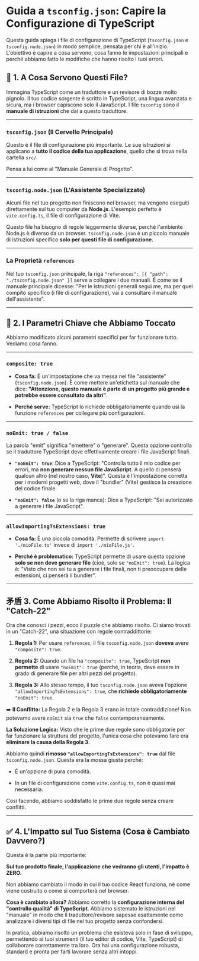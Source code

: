 Guida a `tsconfig.json`: Capire la Configurazione di TypeScript
===============================================================

Questa guida spiega i file di configurazione di TypeScript (`tsconfig.json` e `tsconfig.node.json`) in modo semplice, pensata per chi è all'inizio. L'obiettivo è capire a cosa servono, cosa fanno le impostazioni principali e perché abbiamo fatto le modifiche che hanno risolto i tuoi errori.

🧠 1. A Cosa Servono Questi File?
---------------------------------

Immagina TypeScript come un traduttore e un revisore di bozze molto pignolo. Il tuo codice sorgente è scritto in TypeScript, una lingua avanzata e sicura, ma i browser capiscono solo il JavaScript. I file `tsconfig` sono il **manuale di istruzioni** che dai a questo traduttore.

* * * * *

### `tsconfig.json` (Il Cervello Principale)

Questo è il file di configurazione più importante. Le sue istruzioni si applicano a **tutto il codice della tua applicazione**, quello che si trova nella cartella `src/`.

Pensa a lui come al "Manuale Generale di Progetto".

* * * * *

### `tsconfig.node.json` (L'Assistente Specializzato)

Alcuni file nel tuo progetto non finiscono nel browser, ma vengono eseguiti direttamente sul tuo computer da **Node.js**. L'esempio perfetto è `vite.config.ts`, il file di configurazione di Vite.

Questo file ha bisogno di regole leggermente diverse, perché l'ambiente Node.js è diverso da un browser. `tsconfig.node.json` è un piccolo manuale di istruzioni specifico **solo per questi file di configurazione**.

* * * * *

### La Proprietà `references`

Nel tuo `tsconfig.json` principale, la riga `"references": [{ "path": "./tsconfig.node.json" }]` serve a collegare i due manuali. È come se il manuale principale dicesse: "Per le istruzioni generali segui me, ma per quel compito specifico (i file di configurazione), vai a consultare il manuale dell'assistente".

* * * * *

🔧 2. I Parametri Chiave che Abbiamo Toccato
--------------------------------------------

Abbiamo modificato alcuni parametri specifici per far funzionare tutto. Vediamo cosa fanno.

* * * * *

### `composite: true`

-   **Cosa fa:** È un'impostazione che va messa nel file "assistente" (`tsconfig.node.json`). È come mettere un'etichetta sul manuale che dice: **"Attenzione, questo manuale è parte di un progetto più grande e potrebbe essere consultato da altri"**.

-   **Perché serve:** TypeScript lo richiede obbligatoriamente quando usi la funzione `references` per collegare più configurazioni.

* * * * *

### `noEmit: true / false`

La parola "emit" significa "emettere" o "generare". Questa opzione controlla se il traduttore TypeScript deve effettivamente creare i file JavaScript finali.

-   **`"noEmit": true`**: Dice a TypeScript: "Controlla tutto il mio codice per errori, ma **non generare nessun file JavaScript**. A quello ci penserà qualcun altro (nel nostro caso, **Vite**)". Questa è l'impostazione corretta per i moderni progetti web, dove il "bundler" (Vite) gestisce la creazione del codice finale.

-   **`"noEmit": false`** (o se la riga manca): Dice a TypeScript: "Sei autorizzato a generare i file JavaScript".

* * * * *

###  `allowImportingTsExtensions: true`

-   **Cosa fa:** È una piccola comodità. Permette di scrivere `import './mioFile.ts'` invece di `import './mioFile.js'`.

-   **Perché è problematico:** TypeScript permette di usare questa opzione **solo se non deve generare file** (cioè, solo se `"noEmit": true`). La logica è: "Visto che non sei tu a generare i file finali, non ti preoccupare delle estensioni, ci penserà il bundler".

* * * * *

矛盾 3. Come Abbiamo Risolto il Problema: Il "Catch-22"
-----------------------------------------------------

Ora che conosci i pezzi, ecco il puzzle che abbiamo risolto. Ci siamo trovati in un "Catch-22", una situazione con regole contraddittorie:

1.  **Regola 1:** Per usare `references`, il file `tsconfig.node.json` **doveva** avere `"composite": true`.

2.  **Regola 2:** Quando un file ha `"composite": true`, TypeScript **non permette** di usare `"noEmit": true` (perché, in teoria, deve essere in grado di generare file per altri pezzi del progetto).

3.  **Regola 3:** Allo stesso tempo, il tuo `tsconfig.node.json` aveva l'opzione `"allowImportingTsExtensions": true`, che **richiede obbligatoriamente** `"noEmit": true`.

➡️ **Il Conflitto:** La Regola 2 e la Regola 3 erano in totale contraddizione! Non potevamo avere `noEmit` sia `true` che `false` contemporaneamente.

**La Soluzione Logica:** Visto che le prime due regole sono obbligatorie per far funzionare la struttura del progetto, l'unica cosa che potevamo fare era **eliminare la causa della Regola 3**.

Abbiamo quindi **rimosso `"allowImportingTsExtensions": true`** dal file `tsconfig.node.json`. Questa era la mossa giusta perché:

-   È un'opzione di pura comodità.

-   In un file di configurazione come `vite.config.ts`, non è quasi mai necessaria.

Così facendo, abbiamo soddisfatto le prime due regole senza creare conflitti.

* * * * *

✅ 4. L'Impatto sul Tuo Sistema (Cosa è Cambiato Davvero?)
---------------------------------------------------------

Questa è la parte più importante:

**Sul tuo prodotto finale, l'applicazione che vedranno gli utenti, l'impatto è ZERO.**

Non abbiamo cambiato il modo in cui il tuo codice React funziona, né come viene costruito o come si comporterà nel browser.

**Cosa è cambiato allora?** Abbiamo corretto la **configurazione interna del "controllo qualità" di TypeScript**. Abbiamo sistemato le istruzioni nel "manuale" in modo che il traduttore/revisore sapesse esattamente come analizzare i diversi tipi di file nel tuo progetto senza confondersi.

In pratica, abbiamo risolto un problema che esisteva solo in fase di sviluppo, permettendo ai tuoi strumenti (il tuo editor di codice, Vite, TypeScript) di collaborare correttamente tra loro. Ora hai una configurazione robusta, standard e pronta per farti lavorare senza altri intoppi.